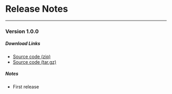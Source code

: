 # Release Notes

---


### Version 1.0.0

##### Download Links

- [Source code (zip)](https://github.com/psa-lab/siteinterlock/archive/1.0.0.zip)
- [Source code (tar.gz)](https://github.com/psa-lab/siteinterlock/archive/1.0.0.tar.gz)

##### Notes

- First release
